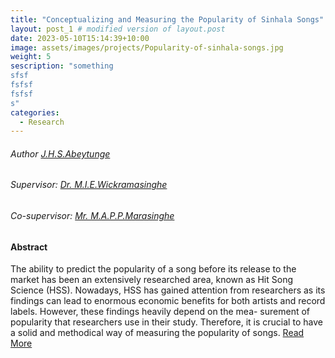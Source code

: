 ```yaml
---
title: "Conceptualizing and Measuring the Popularity of Sinhala Songs"
layout: post_1 # modified version of layout.post
date: 2023-05-10T15:14:39+10:00
image: assets/images/projects/Popularity-of-sinhala-songs.jpg
weight: 5
sescription: "something
sfsf
fsfsf
fsfsf
s"
categories:
  - Research
---
```


###### Author [J.H.S.Abeytunge](/author/JHSAbeytunge.html)

###### Supervisor: [Dr. M.I.E.Wickramasinghe](/team/dr-manju/index.html)
###### Co-supervisor: [ Mr. M.A.P.P.Marasinghe](/team/pasindu-marasinghe/index.html)

#### Abstract 
The ability to predict the popularity of a song before its release to the market has been
an extensively researched area, known as Hit Song Science (HSS). Nowadays, HSS has
gained attention from researchers as its findings can lead to enormous economic benefits
for both artists and record labels. However, these findings heavily depend on the mea-
surement of popularity that researchers use in their study. Therefore, it is crucial to have
a solid and methodical way of measuring the popularity of songs. [Read More](/projects/Popularity-of-sinhala-songs.html)




